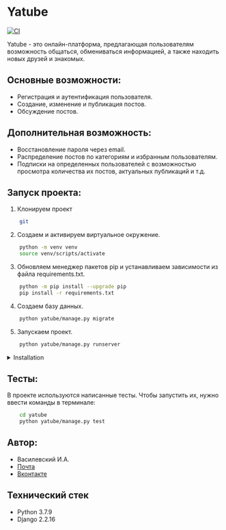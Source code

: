 # Yatube

[![CI](https://github.com/IlyaVasilevsky47/hw05_final/actions/workflows/python-app.yml/badge.svg?branch=master)](https://github.com/IlyaVasilevsky47/hw05_final/actions/workflows/python-app.yml)

Yatube - это онлайн-платформа, предлагающая пользователям возможность общаться, обмениваться информацией, а также находить новых друзей и знакомых.

## Основные возможности:
- Регистрация и аутентификация пользователя.
- Создание, изменение и публикация постов.
- Обсуждение постов.

## Дополнительная возможность:
- Восстановление пароля через email.
- Распределение постов по категориям и избранным пользователям.
- Подписки на определенных пользователей с возможностью просмотра количества их постов, актуальных публикаций и т.д.

## Запуск проекта:
1. Клонируем проект
```bash
    git
```

2. Создаем и активируем виртуальное окружение. 
```bash
    python -m venv venv
    source venv/scripts/activate
```

3. Обновляем менеджер пакетов pip и устанавливаем зависимости из файла requirements.txt.
```bash
    python -m pip install --upgrade pip
    pip install -r requirements.txt
```

4. Создаем базу данных. 
```bash
    python yatube/manage.py migrate 
```

5. Запускаем проект.
```bash
    python yatube/manage.py runserver 
```


<details>
<summary>
Installation
</summary>

## Installation
</details>

## Тесты:
В проекте используются написанные тесты. Чтобы запустить их, нужно ввести команды в терминале:
```bash
    cd yatube
    python yatube/manage.py test 
```

## Автор:
- Василевский И.А.
- [Почта](vasilevskijila047@gmail.com)
- [Вконтакте](https://vk.com/ilya.vasilevskiy47)

## Технический стек
- Python 3.7.9
- Django 2.2.16